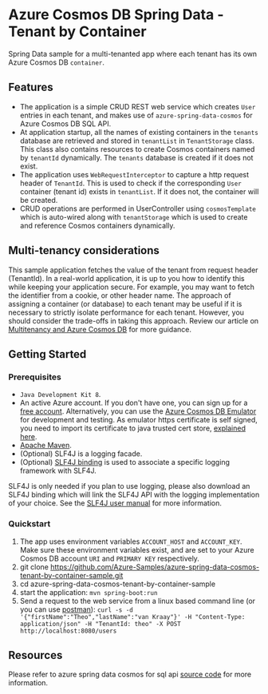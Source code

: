 # Azure Cosmos DB Spring Data - Tenant by Container

Spring Data sample for a multi-tenanted app where each tenant has its own Azure Cosmos DB `container`.

## Features

- The application is a simple CRUD REST web service which creates `User` entries in each tenant, and makes use of  `azure-spring-data-cosmos` for Azure Cosmos DB SQL API.
- At application startup, all the names of existing containers in the `tenants` database are retrieved and stored in `tenantList` in `TenantStorage` class. This class also contains resources to create Cosmos containers named by `tenantId` dynamically. The `tenants` database is created if it does not exist.
- The application uses `WebRequestInterceptor` to capture a http request header of `TenantId`. This is used to check if the corresponding `User` container (tenant id) exists in `tenantList`. If it does not, the container will be created.
- CRUD operations are performed in UserController using `cosmosTemplate` which is auto-wired along with `tenantStorage` which is used to create and reference Cosmos containers dynamically.

## Multi-tenancy considerations

This sample application fetches the value of the tenant from request header (TenantId). In a real-world application, it is up to you how to identify this while keeping your application secure. For example, you may want to fetch the identifier from a cookie, or other header name. The approach of assigning a container (or database) to each tenant may be useful if it is necessary to strictly isolate performance for each tenant. However, you should consider the trade-offs in taking this approach. Review our article on [Multitenancy and Azure Cosmos DB](https://learn.microsoft.com/azure/architecture/guide/multitenant/service/cosmos-db) for more guidance.
 

## Getting Started

### Prerequisites

- `Java Development Kit 8`.
- An active Azure account. If you don't have one, you can sign up for a [free account](https://azure.microsoft.com/free/). Alternatively, you can use the [Azure Cosmos DB Emulator](https://docs.microsoft.com/en-us/azure/cosmos-db/local-emulator) for development and testing. As emulator https certificate is self signed, you need to import its certificate to java trusted cert store, [explained here](https://docs.microsoft.com/en-us/azure/cosmos-db/local-emulator-export-ssl-certificates).
- [Apache Maven](https://maven.apache.org/install.html).
- (Optional) SLF4J is a logging facade.
- (Optional) [SLF4J binding](http://www.slf4j.org/manual.html) is used to associate a specific logging framework with SLF4J.


SLF4J is only needed if you plan to use logging, please also download an SLF4J binding which will link the SLF4J API with the logging implementation of your choice. See the [SLF4J user manual](http://www.slf4j.org/manual.html) for more information.

### Quickstart

1. The app uses environment variables `ACCOUNT_HOST` and `ACCOUNT_KEY`. Make sure these environment variables exist, and are set to your Azure Cosmos DB account `URI` and `PRIMARY KEY` respectively.
1. git clone https://github.com/Azure-Samples/azure-spring-data-cosmos-tenant-by-container-sample.git
1. cd azure-spring-data-cosmos-tenant-by-container-sample
1. start the application: `mvn spring-boot:run`
1. Send a request to the web service from a linux based command line (or you can use [postman](https://www.postman.com/downloads/)): `curl -s -d '{"firstName":"Theo","lastName":"van Kraay"}' -H "Content-Type: application/json" -H "TenantId: theo" -X POST http://localhost:8080/users`


## Resources

Please refer to azure spring data cosmos for sql api [source code](https://github.com/Azure/azure-sdk-for-java/tree/master/sdk/cosmos) for more information.
